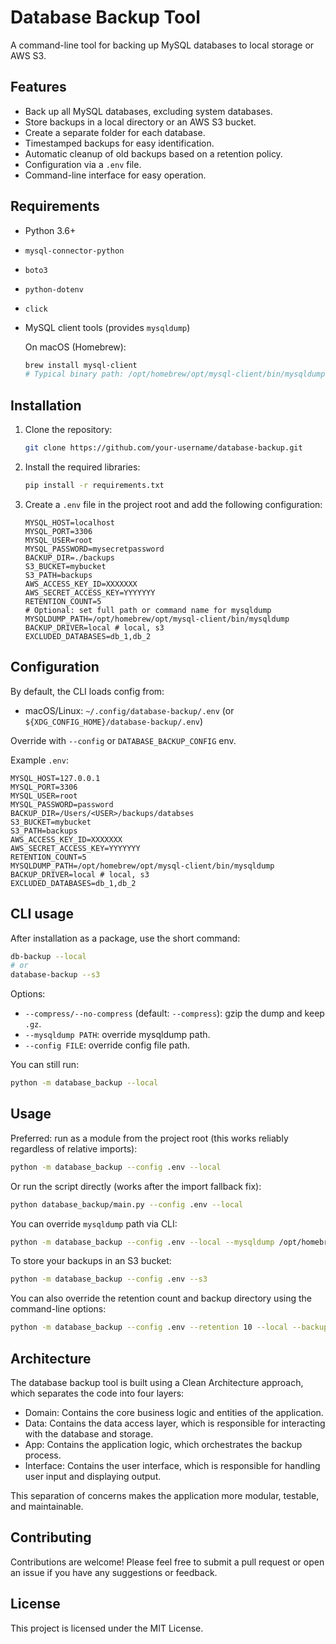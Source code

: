 # Database Backup Tool

A command-line tool for backing up MySQL databases to local storage or AWS S3.

## Features

-   Back up all MySQL databases, excluding system databases.
-   Store backups in a local directory or an AWS S3 bucket.
-   Create a separate folder for each database.
-   Timestamped backups for easy identification.
-   Automatic cleanup of old backups based on a retention policy.
-   Configuration via a `.env` file.
-   Command-line interface for easy operation.

## Requirements

-   Python 3.6+
-   `mysql-connector-python`
-   `boto3`
-   `python-dotenv`
-   `click`
-   MySQL client tools (provides `mysqldump`)

    On macOS (Homebrew):

    ```bash
    brew install mysql-client
    # Typical binary path: /opt/homebrew/opt/mysql-client/bin/mysqldump (Apple Silicon)
    ```

## Installation

1.  Clone the repository:

    ```bash
    git clone https://github.com/your-username/database-backup.git
    ```

2.  Install the required libraries:

    ```bash
    pip install -r requirements.txt
    ```

3.  Create a `.env` file in the project root and add the following configuration:

    ```env
    MYSQL_HOST=localhost
    MYSQL_PORT=3306
    MYSQL_USER=root
    MYSQL_PASSWORD=mysecretpassword
    BACKUP_DIR=./backups
    S3_BUCKET=mybucket
    S3_PATH=backups
    AWS_ACCESS_KEY_ID=XXXXXXX
    AWS_SECRET_ACCESS_KEY=YYYYYYY
    RETENTION_COUNT=5
    # Optional: set full path or command name for mysqldump
    MYSQLDUMP_PATH=/opt/homebrew/opt/mysql-client/bin/mysqldump
    BACKUP_DRIVER=local # local, s3
    EXCLUDED_DATABASES=db_1,db_2
    ```

## Configuration

By default, the CLI loads config from:

-   macOS/Linux: `~/.config/database-backup/.env` (or `${XDG_CONFIG_HOME}/database-backup/.env`)

Override with `--config` or `DATABASE_BACKUP_CONFIG` env.

Example `.env`:

```env
MYSQL_HOST=127.0.0.1
MYSQL_PORT=3306
MYSQL_USER=root
MYSQL_PASSWORD=password
BACKUP_DIR=/Users/<USER>/backups/databses
S3_BUCKET=mybucket
S3_PATH=backups
AWS_ACCESS_KEY_ID=XXXXXXX
AWS_SECRET_ACCESS_KEY=YYYYYYY
RETENTION_COUNT=5
MYSQLDUMP_PATH=/opt/homebrew/opt/mysql-client/bin/mysqldump
BACKUP_DRIVER=local # local, s3
EXCLUDED_DATABASES=db_1,db_2
```

## CLI usage

After installation as a package, use the short command:

```bash
db-backup --local
# or
database-backup --s3
```

Options:

-   `--compress/--no-compress` (default: `--compress`): gzip the dump and keep `.gz`.
-   `--mysqldump PATH`: override mysqldump path.
-   `--config FILE`: override config file path.

You can still run:

```bash
python -m database_backup --local
```

## Usage

Preferred: run as a module from the project root (this works reliably regardless of relative imports):

```bash
python -m database_backup --config .env --local
```

Or run the script directly (works after the import fallback fix):

```bash
python database_backup/main.py --config .env --local
```

You can override `mysqldump` path via CLI:

```bash
python -m database_backup --config .env --local --mysqldump /opt/homebrew/opt/mysql-client/bin/mysqldump
```

To store your backups in an S3 bucket:

```bash
python -m database_backup --config .env --s3
```

You can also override the retention count and backup directory using the command-line options:

```bash
python -m database_backup --config .env --retention 10 --local --backup-dir /path/to/backups
```

## Architecture

The database backup tool is built using a Clean Architecture approach, which separates the code into four layers:

-   Domain: Contains the core business logic and entities of the application.
-   Data: Contains the data access layer, which is responsible for interacting with the database and storage.
-   App: Contains the application logic, which orchestrates the backup process.
-   Interface: Contains the user interface, which is responsible for handling user input and displaying output.

This separation of concerns makes the application more modular, testable, and maintainable.

## Contributing

Contributions are welcome! Please feel free to submit a pull request or open an issue if you have any suggestions or feedback.

## License

This project is licensed under the MIT License.
